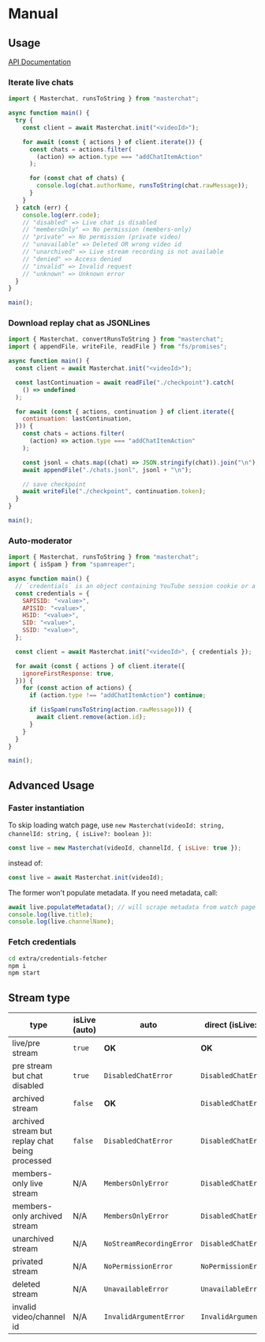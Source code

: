# Manual

## Usage

[API Documentation](https://holodata.github.io/masterchat)

### Iterate live chats

```js
import { Masterchat, runsToString } from "masterchat";

async function main() {
  try {
    const client = await Masterchat.init("<videoId>");

    for await (const { actions } of client.iterate()) {
      const chats = actions.filter(
        (action) => action.type === "addChatItemAction"
      );

      for (const chat of chats) {
        console.log(chat.authorName, runsToString(chat.rawMessage));
      }
    }
  } catch (err) {
    console.log(err.code);
    // "disabled" => Live chat is disabled
    // "membersOnly" => No permission (members-only)
    // "private" => No permission (private video)
    // "unavailable" => Deleted OR wrong video id
    // "unarchived" => Live stream recording is not available
    // "denied" => Access denied
    // "invalid" => Invalid request
    // "unknown" => Unknown error
  }
}

main();
```

### Download replay chat as JSONLines

```js
import { Masterchat, convertRunsToString } from "masterchat";
import { appendFile, writeFile, readFile } from "fs/promises";

async function main() {
  const client = await Masterchat.init("<videoId>");

  const lastContinuation = await readFile("./checkpoint").catch(
    () => undefined
  );

  for await (const { actions, continuation } of client.iterate({
    continuation: lastContinuation,
  })) {
    const chats = actions.filter(
      (action) => action.type === "addChatItemAction"
    );

    const jsonl = chats.map((chat) => JSON.stringify(chat)).join("\n");
    await appendFile("./chats.jsonl", jsonl + "\n");

    // save checkpoint
    await writeFile("./checkpoint", continuation.token);
  }
}

main();
```

### Auto-moderator

```js
import { Masterchat, runsToString } from "masterchat";
import { isSpam } from "spamreaper";

async function main() {
  // `credentials` is an object containing YouTube session cookie or a base64-encoded JSON string of them
  const credentials = {
    SAPISID: "<value>",
    APISID: "<value>",
    HSID: "<value>",
    SID: "<value>",
    SSID: "<value>",
  };

  const client = await Masterchat.init("<videoId>", { credentials });

  for await (const { actions } of client.iterate({
    ignoreFirstResponse: true,
  })) {
    for (const action of actions) {
      if (action.type !== "addChatItemAction") continue;

      if (isSpam(runsToString(action.rawMessage))) {
        await client.remove(action.id);
      }
    }
  }
}

main();
```

## Advanced Usage

### Faster instantiation

To skip loading watch page, use `new Masterchat(videoId: string, channelId: string, { isLive?: boolean })`:

```js
const live = new Masterchat(videoId, channelId, { isLive: true });
```

instead of:

```js
const live = await Masterchat.init(videoId);
```

The former won't populate metadata. If you need metadata, call:

```js
await live.populateMetadata(); // will scrape metadata from watch page
console.log(live.title);
console.log(live.channelName);
```

### Fetch credentials

```bash
cd extra/credentials-fetcher
npm i
npm start
```

## Stream type

| type                                            | isLive (auto) | auto                     | direct (isLive: true)  | direct (isLive: false) |
| ----------------------------------------------- | ------------- | ------------------------ | ---------------------- | ---------------------- |
| live/pre stream                                 | `true`        | **OK**                   | **OK**                 | `DisabledChatError`    |
| pre stream but chat disabled                    | `true`        | `DisabledChatError`      | `DisabledChatError`    | `DisabledChatError`    |
| archived stream                                 | `false`       | **OK**                   | `DisabledChatError`    | **OK**                 |
| archived stream but replay chat being processed | `false`       | `DisabledChatError`      | `DisabledChatError`    | `DisabledChatError`    |
| members-only live stream                        | N/A           | `MembersOnlyError`       | `DisabledChatError`    | `MembersOnlyError`     |
| members-only archived stream                    | N/A           | `MembersOnlyError`       | `DisabledChatError`    | **OK**                 |
| unarchived stream                               | N/A           | `NoStreamRecordingError` | `DisabledChatError`    | `DisabledChatError`    |
| privated stream                                 | N/A           | `NoPermissionError`      | `NoPermissionError`    | `NoPermissionError`    |
| deleted stream                                  | N/A           | `UnavailableError`       | `UnavailableError`     | `UnavailableError`     |
| invalid video/channel id                        | N/A           | `InvalidArgumentError`   | `InvalidArgumentError` | `InvalidArgumentError` |
